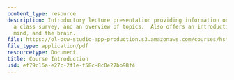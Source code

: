 ```yaml
---
content_type: resource
description: Introductory lecture presentation providing information on course mechanics,
  a class survey, and an overview of topics.  Also offers an introduction to music,
  mind, and the brain.
file: https://ol-ocw-studio-app-production.s3.amazonaws.com/courses/hst-725-music-perception-and-cognition-spring-2009/ef79c16ae27c2f1ef58c8c0e27bb98f4_MITHST_725S09_lec01_intro.pdf
file_type: application/pdf
resourcetype: Document
title: Course Introduction
uid: ef79c16a-e27c-2f1e-f58c-8c0e27bb98f4
---
```

